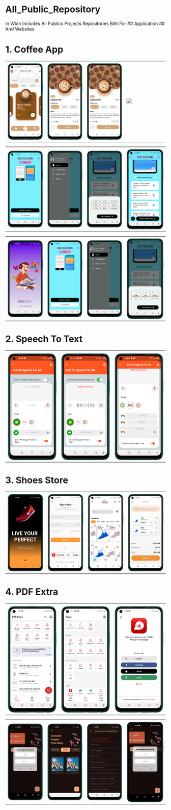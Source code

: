 # All_Public_Repository
 In Wich Includes All Publics Projects Repositories
 Bith For ## Application ## And Websites

# 1. Coffee App
 <table style='border:none;width:100%'>
  <td style='width:24%;'>
   <img style='width:100%;' src='coffee1.png'>
  </td>
  <td style='width:24%;'>
  <img style='width:100%;' src='coffee2.png'>
  </td>
  <td style='width:24%;'>
  <img style='width:100%;' src='coffee2.png'>
  </td>
   <td style='width:25%;'>
  <img style='width:100%;' src='coffee_ui_gif_tempword.gif'>
  </td>
</table>




 <table style='border:none;width:100%'>
  <td style='width:24%;'>
   <img style='width:100%;' src='hindlish2.png'>
  </td>
  <td style='width:24%;'>
  <img style='width:100%;' src='hindlish3.png'>
  </td>
  <td style='width:24%;'>
  <img style='width:100%;' src='hindlish4.png'>
  </td>
   <td style='width:25%;'>
  <img style='width:100%;' src='hindlish5.png'>
  </td>
</table>

 <table style='border:none;width:100%'>
  <td style='width:24%;'>
   <img style='width:100%;' src='kidsapp1.png'>
  </td>
  <td style='width:24%;'>
  <img style='width:100%;' src='hindlish2.png'>
  </td>
  <td style='width:24%;'>
  <img style='width:100%;' src='hindlish3.png'>
  </td>
   <td style='width:25%;'>
  <img style='width:100%;' src='hindlish4.png'>
  </td>
</table>


# 2. Speech To Text
<table style='border:none;width:100%'>
  <td style='width:24%;'>
   <img style='width:100%;' src='speech_to_text1.png'>
  </td>
  <td style='width:24%;'>

  <img style='width:100%;' src='speech_to_text2.png'>
  </td>
   <td style='width:24%;'>

  <img style='width:100%;' src='speech_to_text3.png'>
  </td>
   </td>
</table>

# 3. Shoes Store
<table style='border:none;width:100%'>
  <td style='width:24%;'>

   <img style='width:100%;' src='shoes store1.png'>
  </td>
  <td style='width:24%;'>

  <img style='width:100%;' src='shoes store2.png'>
  </td>
   <td style='width:24%;'>

  <img style='width:100%;' src='shoes store4.png'>
  </td>
   </td>
   <td style='width:24%;'>

  <img style='width:100%;' src='shoes store5.png'>
  </td>
</table>

# 4. PDF Extra 
<table style='border:none;width:100%'>
  <td style='width:24%;'>
   <img style='width:100%;' src='pdfextra1.png'>
  </td>
  <td style='width:24%;'>
  <img style='width:100%;' src='pdfextra2.png'>
  </td>
   <td style='width:24%;'>
  <img style='width:100%;' src='pdfextra3.png'>
  </td>
</table>

 <table style='border:none;width:100%'>
  <td style='width:24%;'>
   <img style='width:100%;' src='bopedo1.png'>
  </td>
  <td style='width:24%;'>
  <img style='width:100%;' src='bopedo2.png'>
  </td>
  <td style='width:24%;'>
  <img style='width:100%;' src='bopedo3.png'>
  </td>
   <td style='width:25%;'>
  <img style='width:100%;' src='bopedo1.png'>
  </td>
</table>

